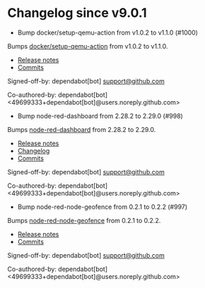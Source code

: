 # Changelog since v9.0.1
- Bump docker/setup-qemu-action from v1.0.2 to v1.1.0 (#1000)

Bumps [docker/setup-qemu-action](https://github.com/docker/setup-qemu-action) from v1.0.2 to v1.1.0.
- [Release notes](https://github.com/docker/setup-qemu-action/releases)
- [Commits](https://github.com/docker/setup-qemu-action/compare/v1.0.2...c308fdd69d26ed66f4506ebd74b180abe5362145)

Signed-off-by: dependabot[bot] <support@github.com>

Co-authored-by: dependabot[bot] <49699333+dependabot[bot]@users.noreply.github.com> 
- Bump node-red-dashboard from 2.28.2 to 2.29.0 (#998)

Bumps [node-red-dashboard](https://github.com/node-red/node-red-dashboard) from 2.28.2 to 2.29.0.
- [Release notes](https://github.com/node-red/node-red-dashboard/releases)
- [Changelog](https://github.com/node-red/node-red-dashboard/blob/master/CHANGELOG.md)
- [Commits](https://github.com/node-red/node-red-dashboard/compare/2.28.2...2.29.0)

Signed-off-by: dependabot[bot] <support@github.com>

Co-authored-by: dependabot[bot] <49699333+dependabot[bot]@users.noreply.github.com> 
- Bump node-red-node-geofence from 0.2.1 to 0.2.2 (#997)

Bumps [node-red-node-geofence](https://github.com/hardillb/node-red-node-geofence) from 0.2.1 to 0.2.2.
- [Release notes](https://github.com/hardillb/node-red-node-geofence/releases)
- [Commits](https://github.com/hardillb/node-red-node-geofence/commits)

Signed-off-by: dependabot[bot] <support@github.com>

Co-authored-by: dependabot[bot] <49699333+dependabot[bot]@users.noreply.github.com> 
